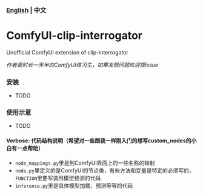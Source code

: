 ### [English](./README.md) | 中文

# ComfyUI-clip-interrogator
Unofficial ComfyUI extension of clip-interrogator

_作者是时长一天半的ComfyUI练习生，如果发现问题欢迎提issue_

### 安装
- TODO

### 使用示意
- TODO

#### Verbose: 代码结构说明（希望对一些跟我一样刚入门的想写custom_nodes的小白有一点帮助）
- `node_mappings.py`里是到ComfyUI界面上的一些名称的映射
- `node.py`里定义的是ComfyUI的节点类，有些方法和变量是特定的必须写的，`FUNCTION`里要写调用模型预测的代码
- `inference.py`里是具体模型加载、预测等等的代码
